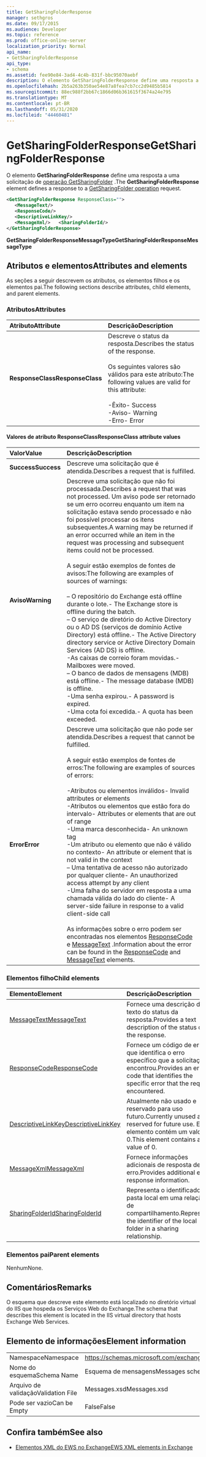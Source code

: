 ```yaml
---
title: GetSharingFolderResponse
manager: sethgros
ms.date: 09/17/2015
ms.audience: Developer
ms.topic: reference
ms.prod: office-online-server
localization_priority: Normal
api_name:
- GetSharingFolderResponse
api_type:
- schema
ms.assetid: fee90e84-3ad4-4c4b-831f-bbc95070aebf
description: O elemento GetSharingFolderResponse define uma resposta a uma solicitação de operação GetSharingFolder.
ms.openlocfilehash: 2b5a263b350ae54e87a8fea7cb7cc2d9485b5814
ms.sourcegitcommit: 88ec988f2bb67c1866d06b361615f3674a24e795
ms.translationtype: MT
ms.contentlocale: pt-BR
ms.lasthandoff: 05/31/2020
ms.locfileid: "44460481"
---
```

# <a name="getsharingfolderresponse"></a><span data-ttu-id="43d21-103">GetSharingFolderResponse</span><span class="sxs-lookup"><span data-stu-id="43d21-103">GetSharingFolderResponse</span></span>

<span data-ttu-id="43d21-104">O elemento **GetSharingFolderResponse** define uma resposta a uma solicitação de [operação GetSharingFolder](getsharingfolder-operation.md) .</span><span class="sxs-lookup"><span data-stu-id="43d21-104">The **GetSharingFolderResponse** element defines a response to a [GetSharingFolder operation](getsharingfolder-operation.md) request.</span></span> 
  
```XML
<GetSharingFolderResponse ResponseClass="">
   <MessageText/>
   <ResponseCode/>
   <DescriptiveLinkKey/>
   <MessageXml/>   <SharingFolderId/>
</GetSharingFolderResponse>
```

 <span data-ttu-id="43d21-105">**GetSharingFolderResponseMessageType**</span><span class="sxs-lookup"><span data-stu-id="43d21-105">**GetSharingFolderResponseMessageType**</span></span>
## <a name="attributes-and-elements"></a><span data-ttu-id="43d21-106">Atributos e elementos</span><span class="sxs-lookup"><span data-stu-id="43d21-106">Attributes and elements</span></span>

<span data-ttu-id="43d21-107">As seções a seguir descrevem os atributos, os elementos filhos e os elementos pai.</span><span class="sxs-lookup"><span data-stu-id="43d21-107">The following sections describe attributes, child elements, and parent elements.</span></span>
  
### <a name="attributes"></a><span data-ttu-id="43d21-108">Atributos</span><span class="sxs-lookup"><span data-stu-id="43d21-108">Attributes</span></span>

|<span data-ttu-id="43d21-109">**Atributo**</span><span class="sxs-lookup"><span data-stu-id="43d21-109">**Attribute**</span></span>|<span data-ttu-id="43d21-110">**Descrição**</span><span class="sxs-lookup"><span data-stu-id="43d21-110">**Description**</span></span>|
|:-----|:-----|
|<span data-ttu-id="43d21-111">**ResponseClass**</span><span class="sxs-lookup"><span data-stu-id="43d21-111">**ResponseClass**</span></span> <br/> | <span data-ttu-id="43d21-112">Descreve o status da resposta.</span><span class="sxs-lookup"><span data-stu-id="43d21-112">Describes the status of the response.</span></span><br/><br/> <span data-ttu-id="43d21-113">Os seguintes valores são válidos para este atributo:</span><span class="sxs-lookup"><span data-stu-id="43d21-113">The following values are valid for this attribute:</span></span>  <br/><br/><span data-ttu-id="43d21-114">-Êxito</span><span class="sxs-lookup"><span data-stu-id="43d21-114">-  Success</span></span>  <br/><span data-ttu-id="43d21-115">-Aviso</span><span class="sxs-lookup"><span data-stu-id="43d21-115">-  Warning</span></span>  <br/><span data-ttu-id="43d21-116">-Erro</span><span class="sxs-lookup"><span data-stu-id="43d21-116">-  Error</span></span>  <br/> |
   
#### <a name="responseclass-attribute-values"></a><span data-ttu-id="43d21-117">Valores de atributo ResponseClass</span><span class="sxs-lookup"><span data-stu-id="43d21-117">ResponseClass attribute values</span></span>

|<span data-ttu-id="43d21-118">**Valor**</span><span class="sxs-lookup"><span data-stu-id="43d21-118">**Value**</span></span>|<span data-ttu-id="43d21-119">**Descrição**</span><span class="sxs-lookup"><span data-stu-id="43d21-119">**Description**</span></span>|
|:-----|:-----|
|<span data-ttu-id="43d21-120">**Success**</span><span class="sxs-lookup"><span data-stu-id="43d21-120">**Success**</span></span> <br/> |<span data-ttu-id="43d21-121">Descreve uma solicitação que é atendida.</span><span class="sxs-lookup"><span data-stu-id="43d21-121">Describes a request that is fulfilled.</span></span>  <br/> |
|<span data-ttu-id="43d21-122">**Aviso**</span><span class="sxs-lookup"><span data-stu-id="43d21-122">**Warning**</span></span> <br/> | <span data-ttu-id="43d21-123">Descreve uma solicitação que não foi processada.</span><span class="sxs-lookup"><span data-stu-id="43d21-123">Describes a request that was not processed.</span></span> <span data-ttu-id="43d21-124">Um aviso pode ser retornado se um erro ocorreu enquanto um item na solicitação estava sendo processado e não foi possível processar os itens subsequentes.</span><span class="sxs-lookup"><span data-stu-id="43d21-124">A warning may be returned if an error occurred while an item in the request was processing and subsequent items could not be processed.</span></span> <br/><br/><span data-ttu-id="43d21-125">A seguir estão exemplos de fontes de avisos:</span><span class="sxs-lookup"><span data-stu-id="43d21-125">The following are examples of sources of warnings:</span></span>  <br/><br/><span data-ttu-id="43d21-126">– O repositório do Exchange está offline durante o lote.</span><span class="sxs-lookup"><span data-stu-id="43d21-126">-  The Exchange store is offline during the batch.</span></span>  <br/><span data-ttu-id="43d21-127">– O serviço de diretório do Active Directory ou o AD DS (serviços de domínio Active Directory) está offline.</span><span class="sxs-lookup"><span data-stu-id="43d21-127">-  The Active Directory directory service or Active Directory Domain Services (AD DS) is offline.</span></span>  <br/><span data-ttu-id="43d21-128">-As caixas de correio foram movidas.</span><span class="sxs-lookup"><span data-stu-id="43d21-128">-  Mailboxes were moved.</span></span>  <br/><span data-ttu-id="43d21-129">– O banco de dados de mensagens (MDB) está offline.</span><span class="sxs-lookup"><span data-stu-id="43d21-129">-  The message database (MDB) is offline.</span></span>  <br/><span data-ttu-id="43d21-130">-Uma senha expirou.</span><span class="sxs-lookup"><span data-stu-id="43d21-130">-  A password is expired.</span></span>  <br/><span data-ttu-id="43d21-131">-Uma cota foi excedida.</span><span class="sxs-lookup"><span data-stu-id="43d21-131">-  A quota has been exceeded.</span></span>  <br/> |
|<span data-ttu-id="43d21-132">**Error**</span><span class="sxs-lookup"><span data-stu-id="43d21-132">**Error**</span></span> <br/> | <span data-ttu-id="43d21-133">Descreve uma solicitação que não pode ser atendida.</span><span class="sxs-lookup"><span data-stu-id="43d21-133">Describes a request that cannot be fulfilled.</span></span> <br/><br/><span data-ttu-id="43d21-134">A seguir estão exemplos de fontes de erros:</span><span class="sxs-lookup"><span data-stu-id="43d21-134">The following are examples of sources of errors:</span></span>  <br/><br/><span data-ttu-id="43d21-135">-Atributos ou elementos inválidos</span><span class="sxs-lookup"><span data-stu-id="43d21-135">-  Invalid attributes or elements</span></span>  <br/><span data-ttu-id="43d21-136">-Atributos ou elementos que estão fora do intervalo</span><span class="sxs-lookup"><span data-stu-id="43d21-136">-  Attributes or elements that are out of range</span></span>  <br/><span data-ttu-id="43d21-137">-Uma marca desconhecida</span><span class="sxs-lookup"><span data-stu-id="43d21-137">-  An unknown tag</span></span>  <br/><span data-ttu-id="43d21-138">-Um atributo ou elemento que não é válido no contexto</span><span class="sxs-lookup"><span data-stu-id="43d21-138">-  An attribute or element that is not valid in the context</span></span>  <br/><span data-ttu-id="43d21-139">– Uma tentativa de acesso não autorizado por qualquer cliente</span><span class="sxs-lookup"><span data-stu-id="43d21-139">-  An unauthorized access attempt by any client</span></span>  <br/><span data-ttu-id="43d21-140">-Uma falha do servidor em resposta a uma chamada válida do lado do cliente</span><span class="sxs-lookup"><span data-stu-id="43d21-140">-  A server-side failure in response to a valid client-side call</span></span>  <br/><br/>  <span data-ttu-id="43d21-141">As informações sobre o erro podem ser encontradas nos elementos [ResponseCode](responsecode.md) e [MessageText](messagetext.md) .</span><span class="sxs-lookup"><span data-stu-id="43d21-141">Information about the error can be found in the [ResponseCode](responsecode.md) and [MessageText](messagetext.md) elements.</span></span>  <br/> |
   
### <a name="child-elements"></a><span data-ttu-id="43d21-142">Elementos filho</span><span class="sxs-lookup"><span data-stu-id="43d21-142">Child elements</span></span>

|<span data-ttu-id="43d21-143">**Elemento**</span><span class="sxs-lookup"><span data-stu-id="43d21-143">**Element**</span></span>|<span data-ttu-id="43d21-144">**Descrição**</span><span class="sxs-lookup"><span data-stu-id="43d21-144">**Description**</span></span>|
|:-----|:-----|
|[<span data-ttu-id="43d21-145">MessageText</span><span class="sxs-lookup"><span data-stu-id="43d21-145">MessageText</span></span>](messagetext.md) <br/> |<span data-ttu-id="43d21-146">Fornece uma descrição de texto do status da resposta.</span><span class="sxs-lookup"><span data-stu-id="43d21-146">Provides a text description of the status of the response.</span></span>  <br/> |
|[<span data-ttu-id="43d21-147">ResponseCode</span><span class="sxs-lookup"><span data-stu-id="43d21-147">ResponseCode</span></span>](responsecode.md) <br/> |<span data-ttu-id="43d21-148">Fornece um código de erro que identifica o erro específico que a solicitação encontrou.</span><span class="sxs-lookup"><span data-stu-id="43d21-148">Provides an error code that identifies the specific error that the request encountered.</span></span>  <br/> |
|[<span data-ttu-id="43d21-149">DescriptiveLinkKey</span><span class="sxs-lookup"><span data-stu-id="43d21-149">DescriptiveLinkKey</span></span>](descriptivelinkkey.md) <br/> |<span data-ttu-id="43d21-150">Atualmente não usado e reservado para uso futuro.</span><span class="sxs-lookup"><span data-stu-id="43d21-150">Currently unused and reserved for future use.</span></span> <span data-ttu-id="43d21-151">Este elemento contém um valor de 0.</span><span class="sxs-lookup"><span data-stu-id="43d21-151">This element contains a value of 0.</span></span>  <br/> |
|[<span data-ttu-id="43d21-152">MessageXml</span><span class="sxs-lookup"><span data-stu-id="43d21-152">MessageXml</span></span>](messagexml.md) <br/> |<span data-ttu-id="43d21-153">Fornece informações adicionais de resposta de erro.</span><span class="sxs-lookup"><span data-stu-id="43d21-153">Provides additional error response information.</span></span>  <br/> |
|[<span data-ttu-id="43d21-154">SharingFolderId</span><span class="sxs-lookup"><span data-stu-id="43d21-154">SharingFolderId</span></span>](sharingfolderid.md) <br/> |<span data-ttu-id="43d21-155">Representa o identificador da pasta local em uma relação de compartilhamento.</span><span class="sxs-lookup"><span data-stu-id="43d21-155">Represents the identifier of the local folder in a sharing relationship.</span></span>  <br/> |
   
### <a name="parent-elements"></a><span data-ttu-id="43d21-156">Elementos pai</span><span class="sxs-lookup"><span data-stu-id="43d21-156">Parent elements</span></span>

<span data-ttu-id="43d21-157">Nenhum</span><span class="sxs-lookup"><span data-stu-id="43d21-157">None.</span></span>
  
## <a name="remarks"></a><span data-ttu-id="43d21-158">Comentários</span><span class="sxs-lookup"><span data-stu-id="43d21-158">Remarks</span></span>

<span data-ttu-id="43d21-159">O esquema que descreve este elemento está localizado no diretório virtual do IIS que hospeda os Serviços Web do Exchange.</span><span class="sxs-lookup"><span data-stu-id="43d21-159">The schema that describes this element is located in the IIS virtual directory that hosts Exchange Web Services.</span></span>
  
## <a name="element-information"></a><span data-ttu-id="43d21-160">Elemento de informações</span><span class="sxs-lookup"><span data-stu-id="43d21-160">Element information</span></span>

|||
|:-----|:-----|
|<span data-ttu-id="43d21-161">Namespace</span><span class="sxs-lookup"><span data-stu-id="43d21-161">Namespace</span></span>  <br/> |https://schemas.microsoft.com/exchange/services/2006/messages  <br/> |
|<span data-ttu-id="43d21-162">Nome do esquema</span><span class="sxs-lookup"><span data-stu-id="43d21-162">Schema Name</span></span>  <br/> |<span data-ttu-id="43d21-163">Esquema de mensagens</span><span class="sxs-lookup"><span data-stu-id="43d21-163">Messages schema</span></span>  <br/> |
|<span data-ttu-id="43d21-164">Arquivo de validação</span><span class="sxs-lookup"><span data-stu-id="43d21-164">Validation File</span></span>  <br/> |<span data-ttu-id="43d21-165">Messages.xsd</span><span class="sxs-lookup"><span data-stu-id="43d21-165">Messages.xsd</span></span>  <br/> |
|<span data-ttu-id="43d21-166">Pode ser vazio</span><span class="sxs-lookup"><span data-stu-id="43d21-166">Can be Empty</span></span>  <br/> |<span data-ttu-id="43d21-167">False</span><span class="sxs-lookup"><span data-stu-id="43d21-167">False</span></span>  <br/> |
   
## <a name="see-also"></a><span data-ttu-id="43d21-168">Confira também</span><span class="sxs-lookup"><span data-stu-id="43d21-168">See also</span></span>

- [<span data-ttu-id="43d21-169">Elementos XML do EWS no Exchange</span><span class="sxs-lookup"><span data-stu-id="43d21-169">EWS XML elements in Exchange</span></span>](ews-xml-elements-in-exchange.md)

